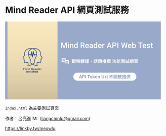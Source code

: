 # Mind Reader API 網頁測試服務

![Cover Image](MR_API_Cover.png)

`index.html` 為主要測試頁面

作者：呂亮進 ML (liangchinlu@gmail.com)

https://linkby.tw/meowlu
